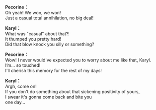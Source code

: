 # 

  
**Pecorine：**  
Oh yeah! We won, we won!  
Just a casual total annihilation, no big deal!  
  
**Karyl：**  
What was \"casual\" about that?!  
It thumped you pretty hard!  
Did that blow knock you silly or something?  
  
**Pecorine：**  
Wow! I never would've expected you to worry about me like that, Karyl.  
I’m... so touched!  
I'll cherish this memory for the rest of my days!  
  
**Karyl：**  
Argh, come on!  
If you don't do something about that sickening positivity of yours,  
I swear it's gonna come back and bite you  
one day...  
